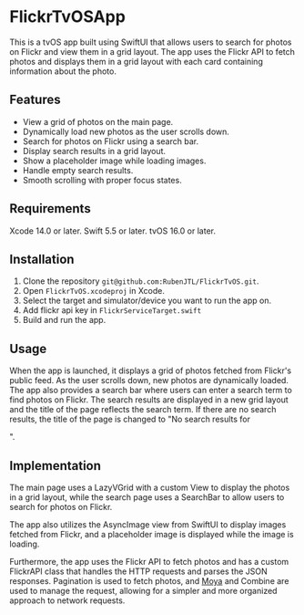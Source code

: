 # FlickrTvOSApp
This is a tvOS app built using SwiftUI that allows users to search for photos on Flickr and view them in a grid layout. The app uses the Flickr API to fetch photos and displays them in a grid layout with each card containing information about the photo.

## Features
- View a grid of photos on the main page.
- Dynamically load new photos as the user scrolls down.
- Search for photos on Flickr using a search bar.
- Display search results in a grid layout.
- Show a placeholder image while loading images.
- Handle empty search results.
- Smooth scrolling with proper focus states.

## Requirements
Xcode 14.0 or later.
Swift 5.5 or later.
tvOS 16.0 or later.

## Installation
1. Clone the repository `git@github.com:RubenJTL/FlickrTvOS.git`.
2. Open `FlickrTvOS.xcodeproj` in Xcode.
3. Select the target and simulator/device you want to run the app on.
4. Add flickr api key in `FlickrServiceTarget.swift`
5. Build and run the app.

## Usage
When the app is launched, it displays a grid of photos fetched from Flickr's public feed. As the user scrolls down, new photos are dynamically loaded. The app also provides a search bar where users can enter a search term to find photos on Flickr. The search results are displayed in a new grid layout and the title of the page reflects the search term. If there are no search results, the title of the page is changed to "No search results for <search term>".

## Implementation
The main page uses a LazyVGrid with a custom View to display the photos in a grid layout, while the search page uses a SearchBar to allow users to search for photos on Flickr.

The app also utilizes the AsyncImage view from SwiftUI to display images fetched from Flickr, and a placeholder image is displayed while the image is loading.

Furthermore, the app uses the Flickr API to fetch photos and has a custom FlickrAPI class that handles the HTTP requests and parses the JSON responses. Pagination is used to fetch photos, and [Moya](https://github.com/Moya/Moya) and Combine are used to manage the request, allowing for a simpler and more organized approach to network requests.